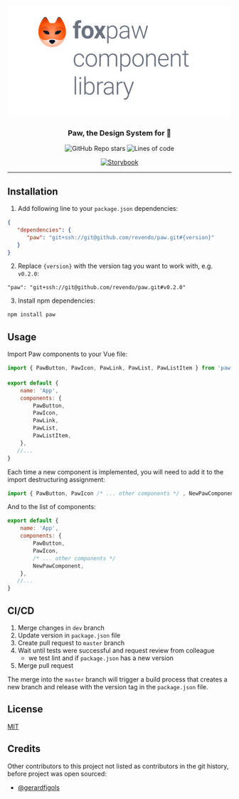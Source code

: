 <div align="center">

![logo](logo.png)

<h3>
Paw, the Design System for 🦊
</h3>

![GitHub Repo stars](https://img.shields.io/github/stars/revendo/paw)
![Lines of code](https://img.shields.io/tokei/lines/github/revendo/paw)

[![Storybook](https://img.shields.io/badge/-Storybook-FF4785?style=for-the-badge&logo=storybook&logoColor=white)](https://paw.revendo.dev/)

</div>

---


## Installation

1. Add following line to your `package.json` dependencies:
```json
{
   "dependencies": {
      "paw": "git+ssh://git@github.com/revendo/paw.git#{version}"
   }
}
```

2. Replace `{version}` with the version tag you want to work with, e.g. `v0.2.0`:
```
"paw": "git+ssh://git@github.com/revendo/paw.git#v0.2.0"
```

3. Install npm dependencies:
```bash
npm install paw
```


## Usage

Import Paw components to your Vue file:
```JavaScript
import { PawButton, PawIcon, PawLink, PawList, PawListItem } from 'paw';

export default {
    name: 'App',
    components: {
        PawButton,
        PawIcon,
        PawLink,
        PawList,
        PawListItem,
    },
   //...
}
```

Each time a new component is implemented, you will need to add it to the import destructuring assignment:
```JavaScript
import { PawButton, PawIcon /* ... other components */ , NewPawComponent } from 'paw';
``` 

And to the list of components:

```JavaScript
export default {
    name: 'App',
    components: {
        PawButton,
        PawIcon,
        /* ... other components */
        NewPawComponent,
    },
   //...
}
```

## CI/CD

1. Merge changes in `dev` branch
2. Update version in `package.json` file
3. Create pull request to `master` branch
4. Wait until tests were successful and request review from colleague
   - we test lint and if `package.json` has a new version
5. Merge pull request

The merge into the `master` branch will trigger a build process that creates a new branch and release with the version tag in the `package.json` file.

## License
[MIT](/LICENSE.md)

## Credits

Other contributors to this project not listed as contributors in the git history, before project was open sourced:
- [@gerardfigols](https://github.com/gerardfigols)

